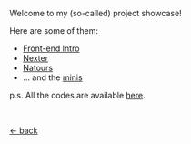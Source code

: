 Welcome to my (so-called) project showcase!

Here are some of them:

-   [Front-end Intro](https://project.mufidu.com/frontend-intro)
-   [Nexter](https://project.mufidu.com/nexter)
-   [Natours](https://project.mufidu.com/natours)
-   ... and the [minis](https://project.mufidu.com/minis)
    <br>

p.s. All the codes are available [here](https://github.com/mufidu).

<br>

[&larr; back](https://mufidu.com)
